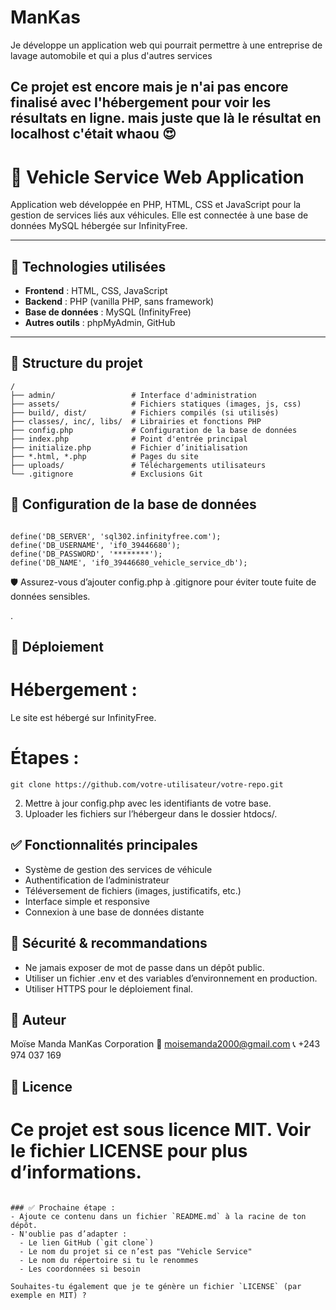 # ManKas
 Je développe un application web qui pourrait permettre à une entreprise de lavage automobile et qui a plus d'autres services 
 
Ce projet est encore mais je n'ai pas encore finalisé avec l'hébergement pour voir les résultats en ligne. mais juste que là le résultat en localhost c'était whaou 😍 
--------------------------------------------------------------------------------------------------------------------------------------------------------

# 🚗 Vehicle Service Web Application

Application web développée en PHP, HTML, CSS et JavaScript pour la gestion de services liés aux véhicules. Elle est connectée à une base de données MySQL hébergée sur InfinityFree.

---

## 🧩 Technologies utilisées

- **Frontend** : HTML, CSS, JavaScript
- **Backend** : PHP (vanilla PHP, sans framework)
- **Base de données** : MySQL (InfinityFree)
- **Autres outils** : phpMyAdmin, GitHub

---

## 📁 Structure du projet

```plaintext
/
├── admin/                 # Interface d'administration
├── assets/                # Fichiers statiques (images, js, css)
├── build/, dist/          # Fichiers compilés (si utilisés)
├── classes/, inc/, libs/  # Librairies et fonctions PHP
├── config.php             # Configuration de la base de données
├── index.php              # Point d'entrée principal
├── initialize.php         # Fichier d’initialisation
├── *.html, *.php          # Pages du site
├── uploads/               # Téléchargements utilisateurs
└── .gitignore             # Exclusions Git
```

## 🔧 Configuration de la base de données
```L'application utilise une base de données MySQL distante, avec les constantes suivantes dans config.php :

define('DB_SERVER', 'sql302.infinityfree.com');
define('DB_USERNAME', 'if0_39446680');
define('DB_PASSWORD', '********'); 
define('DB_NAME', 'if0_39446680_vehicle_service_db');
```

🛡️ Assurez-vous d’ajouter config.php à .gitignore pour éviter toute fuite de données sensibles.

.

## 🚀 Déploiement
# Hébergement :
Le site est hébergé sur InfinityFree.

# Étapes :
```1. Cloner le projet :
git clone https://github.com/votre-utilisateur/votre-repo.git
```
2. Mettre à jour config.php avec les identifiants de votre base.
3. Uploader les fichiers sur l’hébergeur dans le dossier htdocs/.

## ✅ Fonctionnalités principales
* Système de gestion des services de véhicule
* Authentification de l’administrateur
* Téléversement de fichiers (images, justificatifs, etc.)
* Interface simple et responsive
* Connexion à une base de données distante

  
## 📌 Sécurité & recommandations
* Ne jamais exposer de mot de passe dans un dépôt public.
* Utiliser un fichier .env et des variables d’environnement en production.
* Utiliser HTTPS pour le déploiement final.

## 👤 Auteur
Moïse Manda
ManKas Corporation
📧 moisemanda2000@gmail.com
📞 +243 974 037 169

## 📜 Licence
# Ce projet est sous licence MIT. Voir le fichier LICENSE pour plus d’informations.

```

### ✅ Prochaine étape :
- Ajoute ce contenu dans un fichier `README.md` à la racine de ton dépôt.
- N'oublie pas d’adapter :
  - Le lien GitHub (`git clone`)
  - Le nom du projet si ce n’est pas "Vehicle Service"
  - Le nom du répertoire si tu le renommes
  - Les coordonnées si besoin

Souhaites-tu également que je te génère un fichier `LICENSE` (par exemple en MIT) ?


